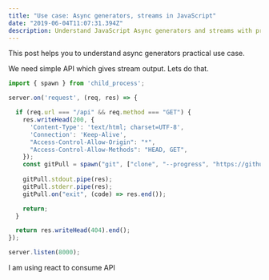 ```yaml
---
title: "Use case: Async generators, streams in JavaScript"
date: "2019-06-04T11:07:31.394Z"
description: Understand JavaScript Async generators and streams with pracitical example. We will create simple log viewer using React
---
```


This post helps you to understand async generators practical use case.

We need simple API which gives stream output. Lets do that.

```javascript
import { spawn } from 'child_process';

server.on('request', (req, res) => {

  if (req.url === "/api" && req.method === "GET") {
    res.writeHead(200, {
      'Content-Type': 'text/html; charset=UTF-8',
      'Connection': 'Keep-Alive',
      "Access-Control-Allow-Origin": "*",
      "Access-Control-Allow-Methods": "HEAD, GET",
    });
    const gitPull = spawn("git", ["clone", "--progress", "https://github.com/microsoft/vscode-docs.git"]);
  
    gitPull.stdout.pipe(res);
    gitPull.stderr.pipe(res);
    gitPull.on("exit", (code) => res.end());

    return;
  }

  return res.writeHead(404).end();
});

server.listen(8000);
```

I am using react to consume API
